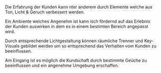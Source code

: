 Die Erfahrung der Kunden kann nter anderem durch Elemente welche aus Ton, Licht & Geruch verbessert werden.

Ein Ambiente welches Angenehm ist kann isch fördernd auf das Erlebnis der Kunden auswirken in dem es in einem bestimten Bereich angepasst wird.

Durch entsprechende Lichtgestaltung können räumliche Trenner und Key-Visuals gebildet werden um so entsprechend das Verhalten vom Kunden zu beeinflussen.

Am Eingang ist es möglich die Kundschaft durch bestimmte Geüche zu beeinflussen und ein angenehme Umgebung erschaffen. 